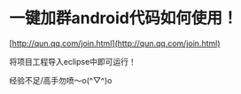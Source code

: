 # 一键加群android代码如何使用！ 

[http://qun.qq.com/join.html](http://qun.qq.com/join.html)

将项目工程导入eclipse中即可运行！

经验不足/高手勿喷～o(^▽^)o